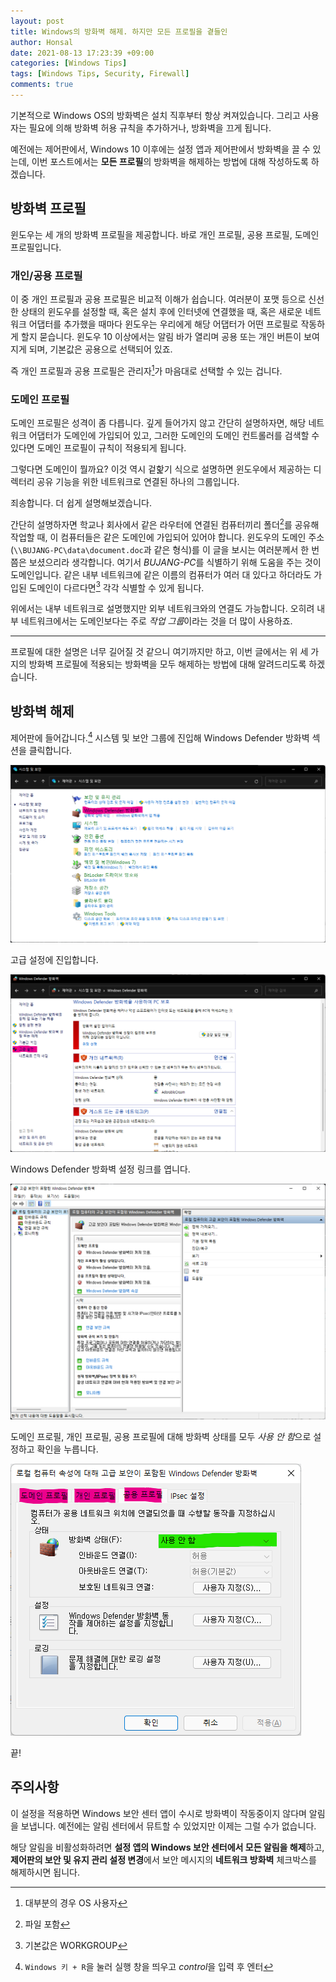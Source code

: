 ```yaml
---
layout: post
title: Windows의 방화벽 해제. 하지만 모든 프로필을 곁들인
author: Honsal
date: 2021-08-13 17:23:39 +09:00
categories: [Windows Tips]
tags: [Windows Tips, Security, Firewall]
comments: true
---
```


기본적으로 Windows OS의 방화벽은 설치 직후부터 항상 켜져있습니다. 그리고 사용자는 필요에 의해 방화벽 허용 규칙을 추가하거나, 방화벽을 끄게 됩니다.

예전에는 제어판에서, Windows 10 이후에는 설정 앱과 제어판에서 방화벽을 끌 수 있는데, 이번 포스트에서는 **모든 프로필**의 방화벽을 해제하는 방법에 대해 작성하도록 하겠습니다.

## 방화벽 프로필

윈도우는 세 개의 방화벽 프로필을 제공합니다. 바로 개인 프로필, 공용 프로필, 도메인 프로필입니다.

### 개인/공용 프로필

이 중 개인 프로필과 공용 프로필은 비교적 이해가 쉽습니다. 여러분이 포맷 등으로 신선한 상태의 윈도우를 설정할 때, 혹은 설치 후에 인터넷에 연결했을 때, 혹은 새로운 네트워크 어댑터를 추가했을 때마다 윈도우는 우리에게 해당 어댑터가 어떤 프로필로 작동하게 할지 묻습니다. 윈도우 10 이상에서는 알림 바가 열리며 공용 또는 개인 버튼이 보여지게 되며, 기본값은 공용으로 선택되어 있죠.

즉 개인 프로필과 공용 프로필은 관리자[^1]가 마음대로 선택할 수 있는 겁니다.

### 도메인 프로필

도메인 프로필은 성격이 좀 다릅니다. 깊게 들어가지 않고 간단히 설명하자면, 해당 네트워크 어댑터가 도메인에 가입되어 있고, 그러한 도메인의 도메인 컨트롤러를 검색할 수 있다면 도메인 프로필이 규칙이 적용되게 됩니다.

그렇다면 도메인이 뭘까요? 이것 역시 겉핥기 식으로 설명하면 윈도우에서 제공하는 디렉터리 공유 기능을 위한 네트워크로 연결된 하나의 그룹입니다.

죄송합니다. 더 쉽게 설명해보겠습니다.

간단히 설명하자면 학교나 회사에서 같은 라우터에 연결된 컴퓨터끼리 폴더[^2]를 공유해 작업할 때, 이 컴퓨터들은 같은 도메인에 가입되어 있어야 합니다. 윈도우의 도메인 주소(`\\BUJANG-PC\data\document.doc`과 같은 형식)를 이 글을 보시는 여러분께서 한 번쯤은 보셨으리라 생각합니다. 여기서 *BUJANG-PC*를 식별하기 위해 도움을 주는 것이 도메인입니다. 같은 내부 네트워크에 같은 이름의 컴퓨터가 여러 대 있다고 하더라도 가입된 도메인이 다르다면[^3] 각각 식별할 수 있게 됩니다.

위에서는 내부 네트워크로 설명했지만 외부 네트워크와의 연결도 가능합니다. 오히려 내부 네트워크에서는 도메인보다는 주로 *작업 그룹*이라는 것을 더 많이 사용하죠.

---

프로필에 대한 설명은 너무 길어질 것 같으니 여기까지만 하고, 이번 글에서는 위 세 가지의 방화벽 프로필에 적용되는 방화벽을 모두 해제하는 방법에 대해 알려드리도록 하겠습니다.

## 방화벽 해제

제어판에 들어갑니다.[^4] 시스템 및 보안 그룹에 진입해 Windows Defender 방화벽 섹션을 클릭합니다.

![Windows Defener 방화벽](/assets/images/posts/20210813/DisableFirewall/1.png)

고급 설정에 진입합니다.

![고급 설정](/assets/images/posts/20210813/DisableFirewall/2.png)

Windows Defender 방화벽 설정 링크를 엽니다.

![Windows Defender 방화벽 설정](/assets/images/posts/20210813/DisableFirewall/3.png)

도메인 프로필, 개인 프로필, 공용 프로필에 대해 방화벽 상태를 모두 *사용 안 함*으로 설정하고 확인을 누릅니다.

![사용 안 함](/assets/images/posts/20210813/DisableFirewall/4.png)

끝!

## 주의사항

이 설정을 적용하면 Windows 보안 센터 앱이 수시로 방화벽이 작동중이지 않다며 알림을 보냅니다. 예전에는 알림 센터에서 뮤트할 수 있었지만 이제는 그럴 수가 없습니다.

해당 알림을 비활성화하려면 **설정 앱의 Windows 보안 센터에서 모든 알림을 해제**하고, **제어판의 보안 및 유지 관리 설정 변경**에서 보안 메시지의 **네트워크 방화벽** 체크박스를 해제하시면 됩니다.

[^1]: 대부분의 경우 OS 사용자

[^2]: 파일 포함

[^3]: 기본값은 WORKGROUP

[^4]: `Windows 키 + R`을 눌러 실행 창을 띄우고 *control*을 입력 후 엔터